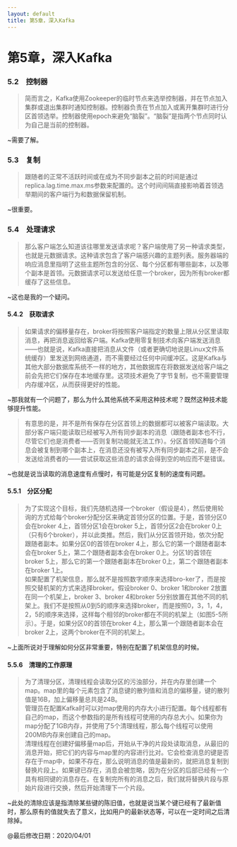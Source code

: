 ```yaml
---
layout: default
title: 第5章，深入Kafka
---
```


# 第5章，深入Kafka

### 5.2　控制器
>简而言之，Kafka使用Zookeeper的临时节点来选举控制器，并在节点加入集群或退出集群时通知控制器。控制器负责在节点加入或离开集群时进行分区首领选举。控制器使用epoch来避免“脑裂”。“脑裂”是指两个节点同时认为自己是当前的控制器。

~需要了解。


### 5.3　复制
>跟随者的正常不活跃时间或在成为不同步副本之前的时间是通过replica.lag.time.max.ms参数来配置的。这个时间间隔直接影响着首领选举期间的客户端行为和数据保留机制。

~很重要。


### 5.4　处理请求
>那么客户端怎么知道该往哪里发送请求呢？客户端使用了另一种请求类型，也就是元数据请求。这种请求包含了客户端感兴趣的主题列表。服务器端的响应消息里指明了这些主题所包含的分区、每个分区都有哪些副本，以及哪个副本是首领。元数据请求可以发送给任意一个broker，因为所有broker都缓存了这些信息。

~这也是我的一个疑问。


#### 5.4.2　获取请求
>如果请求的偏移量存在，broker将按照客户端指定的数量上限从分区里读取消息，再把消息返回给客户端。Kafka使用零复制技术向客户端发送消息——也就是说，Kafka直接把消息从文件（或者更确切地说是Linux文件系统缓存）里发送到网络通道，而不需要经过任何中间缓冲区。这是Kafka与其他大部分数据库系统不一样的地方，其他数据库在将数据发送给客户端之前会先把它们保存在本地缓存里。这项技术避免了字节复制，也不需要管理内存缓冲区，从而获得更好的性能。

~那我就有一个问题了，那么为什么其他系统不采用这种技术呢？既然这种技术能够提升性能。


>有意思的是，并不是所有保存在分区首领上的数据都可以被客户端读取。大部分客户端只能读取已经被写入所有同步副本的消息（跟随者副本也不行，尽管它们也是消费者——否则复制功能就无法工作）。分区首领知道每个消息会被复制到哪个副本上，在消息还没有被写入所有同步副本之前，是不会发送给消费者的——尝试获取这些消息的请求会得到空的响应而不是错误。

~也就是说当读取的消息速度有点慢时，有可能是分区复制的速度有问题。


#### 5.5.1　分区分配
>为了实现这个目标，我们先随机选择一个broker（假设是4），然后使用轮询的方式给每个broker分配分区来确定首领分区的位置。于是，首领分区0会在broker 4上，首领分区1会在broker 5上，首领分区2会在broker 0上（只有6个broker），并以此类推。然后，我们从分区首领开始，依次分配跟随者副本。如果分区0的首领在broker 4上，那么它的第一个跟随者副本会在broker 5上，第二个跟随者副本会在broker 0上。分区1的首领在broker 5上，那么它的第一个跟随者副本在broker 0上，第二个跟随者副本在broker 1上。  
>如果配置了机架信息，那么就不是按照数字顺序来选择bro-ker了，而是按照交替机架的方式来选择broker。假设broker 0、broker 1和broker 2放置在同一个机架上，broker 3、broker 4和broker 5分别放置在其他不同的机架上。我们不是按照从0到5的顺序来选择broker，而是按照0，3，1，4，2，5的顺序来选择，这样每个相邻的broker都在不同的机架上（如图5-5所示）。于是，如果分区0的首领在broker 4上，那么第一个跟随者副本会在broker 2上，这两个broker在不同的机架上。  

~上面所说对于理解如何分区非常重要，特别在配置了机架信息的时候。


#### 5.5.6　清理的工作原理
>为了清理分区，清理线程会读取分区的污浊部分，并在内存里创建一个map。map里的每个元素包含了消息键的散列值和消息的偏移量，键的散列值是16B，加上偏移量总共是24B。  
>管理员在配置Kafka时可以对map使用的内存大小进行配置。每个线程都有自己的map，而这个参数指的是所有线程可使用的内存总大小。如果你为map分配了1GB内存，并使用了5个清理线程，那么每个线程可以使用200MB内存来创建自己的map。  
清理线程在创建好偏移量map后，开始从干净的片段处读取消息，从最旧的消息开始，把它们的内容与map里的内容进行比对。它会检查消息的键是否存在于map中，如果不存在，那么说明消息的值是最新的，就把消息复制到替换片段上。如果键已存在，消息会被忽略，因为在分区的后部已经有一个具有相同键的消息存在。在复制完所有的消息之后，我们就将替换片段与原始片段进行交换，然后开始清理下一个片段。  

~此处的清除应该是指清除某些键的陈旧值，也就是说当某个键已经有了最新值时，那么原有的值就失去了意义，比如用户的最新状态等，可以在一定时间之后清除掉。

@最后修改日期：2020/04/01
